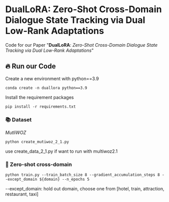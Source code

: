# DualLoRA: Zero-Shot Cross-Domain Dialogue State Tracking via Dual Low-Rank Adaptations
Code for our Paper "**DualLoRA**: *Zero-Shot Cross-Domain Dialogue State Tracking via Dual Low-Rank Adaptations*"
## 🔥 Run our Code

Create a new environment with python==3.9
```shell
conda create -n duallora python==3.9
```

Install the requirement packages
```shell
pip install -r requirements.txt
```

### 📚 Dataset
*MutliWOZ*
```shell
python create_mutiwoz_2_1.py
```
use create_data_2_1.py if want to run with multiwoz2.1

### 🚀 Zero-shot cross-domain

```shell
python train.py --train_batch_size 8 --gradient_accumulation_steps 8 --except_domain ${domain} --n_epochs 5
```
--except_domain: hold out domain, choose one from [hotel, train, attraction, restaurant, taxi]



